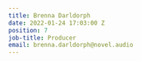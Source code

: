 ```yaml
---
title: Brenna Darldorph
date: 2022-01-24 17:03:00 Z
position: 7
job-title: Producer
email: brenna.darldorph@novel.audio
---
```


